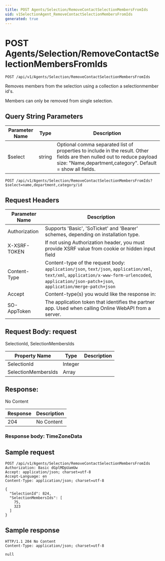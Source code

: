 ```yaml
---
title: POST Agents/Selection/RemoveContactSelectionMembersFromIds
uid: v1SelectionAgent_RemoveContactSelectionMembersFromIds
generated: true
---
```


# POST Agents/Selection/RemoveContactSelectionMembersFromIds

```http
POST /api/v1/Agents/Selection/RemoveContactSelectionMembersFromIds
```

Removes members from the selection using a collection a selectionmember id's.


Members can only be removed from single selection.






## Query String Parameters

| Parameter Name | Type |  Description |
|----------------|------|--------------|
| $select | string |  Optional comma separated list of properties to include in the result. Other fields are then nulled out to reduce payload size: "Name,department,category". Default = show all fields. |

```http
POST /api/v1/Agents/Selection/RemoveContactSelectionMembersFromIds?$select=name,department,category/id
```


## Request Headers

| Parameter Name | Description |
|----------------|-------------|
| Authorization  | Supports 'Basic', 'SoTicket' and 'Bearer' schemes, depending on installation type. |
| X-XSRF-TOKEN   | If not using Authorization header, you must provide XSRF value from cookie or hidden input field |
| Content-Type | Content-type of the request body: `application/json`, `text/json`, `application/xml`, `text/xml`, `application/x-www-form-urlencoded`, `application/json-patch+json`, `application/merge-patch+json` |
| Accept         | Content-type(s) you would like the response in:  |
| SO-AppToken | The application token that identifies the partner app. Used when calling Online WebAPI from a server. |

## Request Body: request 

SelectionId, SelectionMembersIds 

| Property Name | Type |  Description |
|----------------|------|--------------|
| SelectionId | Integer |  |
| SelectionMembersIds | Array |  |

## Response:

No Content

| Response | Description |
|----------------|-------------|
| 204 | No Content |

### Response body: TimeZoneData


## Sample request

```http!
POST /api/v1/Agents/Selection/RemoveContactSelectionMembersFromIds
Authorization: Basic dGplMDpUamUw
Accept: application/json; charset=utf-8
Accept-Language: en
Content-Type: application/json; charset=utf-8

{
  "SelectionId": 824,
  "SelectionMembersIds": [
    75,
    323
  ]
}
```

## Sample response

```http_
HTTP/1.1 204 No Content
Content-Type: application/json; charset=utf-8

null
```